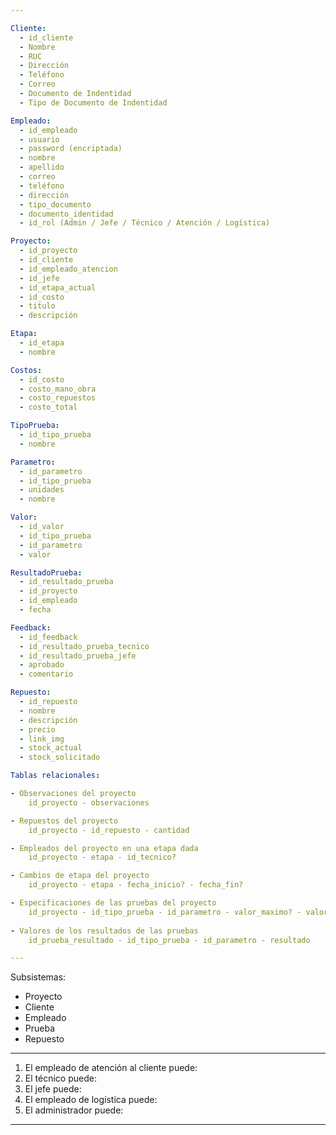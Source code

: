```yaml
---

Cliente:
  - id_cliente
  - Nombre
  - RUC
  - Dirección
  - Teléfono
  - Correo
  - Documento de Indentidad
  - Tipo de Documento de Indentidad

Empleado:
  - id_empleado
  - usuario
  - password (encriptada)
  - nombre
  - apellido
  - correo
  - teléfono
  - dirección
  - tipo_documento
  - documento_identidad
  - id_rol (Admin / Jefe / Técnico / Atención / Logística)

Proyecto:
  - id_proyecto
  - id_cliente
  - id_empleado_atencion
  - id_jefe
  - id_etapa_actual
  - id_costo
  - titulo
  - descripción

Etapa:
  - id_etapa
  - nombre

Costos:
  - id_costo
  - costo_mano_obra
  - costo_repuestos
  - costo_total

TipoPrueba:
  - id_tipo_prueba
  - nombre

Parametro:
  - id_parametro
  - id_tipo_prueba
  - unidades
  - nombre

Valor:
  - id_valor
  - id_tipo_prueba
  - id_parametro
  - valor

ResultadoPrueba:
  - id_resultado_prueba
  - id_proyecto
  - id_empleado
  - fecha

Feedback:
  - id_feedback
  - id_resultado_prueba_tecnico
  - id_resultado_prueba_jefe
  - aprobado
  - comentario

Repuesto:
  - id_repuesto
  - nombre
  - descripción
  - precio
  - link_img
  - stock_actual
  - stock_solicitado

Tablas relacionales:

- Observaciones del proyecto
    id_proyecto - observaciones

- Repuestos del proyecto
    id_proyecto - id_repuesto - cantidad

- Empleados del proyecto en una etapa dada
    id_proyecto - etapa - id_tecnico?

- Cambios de etapa del proyecto
    id_proyecto - etapa - fecha_inicio? - fecha_fin?

- Especificaciones de las pruebas del proyecto
    id_proyecto - id_tipo_prueba - id_parametro - valor_maximo? - valor_minimo?
    
- Valores de los resultados de las pruebas
    id_prueba_resultado - id_tipo_prueba - id_parametro - resultado

---
```


Subsistemas:
  - Proyecto
  - Cliente
  - Empleado
  - Prueba
  - Repuesto

---

1. El empleado de atención al cliente puede:
2. El técnico puede:
3. El jefe puede:
4. El empleado de logística puede:
5. El administrador puede:

---
